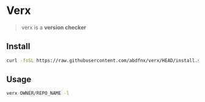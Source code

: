 # Verx

> verx is a **version checker**

## Install

```sh
curl -fsSL https://raw.githubusercontent.com/abdfnx/verx/HEAD/install.sh | bash
```

## Usage

```sh
verx OWNER/REPO_NAME -l
```

